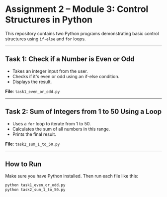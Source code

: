 # Assignment 2 – Module 3: Control Structures in Python

This repository contains two Python programs demonstrating basic control structures using `if-else` and `for` loops.

---

## Task 1: Check if a Number is Even or Odd
- Takes an integer input from the user.
- Checks if it's even or odd using an if-else condition.
- Displays the result.

**File**: `task1_even_or_odd.py`

---

## Task 2: Sum of Integers from 1 to 50 Using a Loop
- Uses a `for` loop to iterate from 1 to 50.
- Calculates the sum of all numbers in this range.
- Prints the final result.

**File**: `task2_sum_1_to_50.py`

---

## How to Run

Make sure you have Python installed. Then run each file like this:

```bash
python task1_even_or_odd.py
python task2_sum_1_to_50.py
